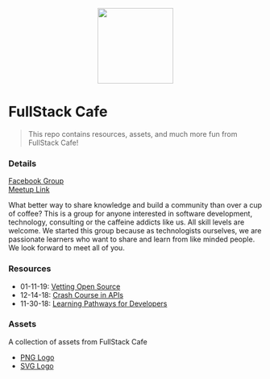 <p align="center">
<img src="https://rawcdn.githack.com/Novvum/fullstack-cafe/a8c8371bbb35fac726df5296295ba95a7bb9bdeb/assets/logo.svg"
height="150px"></p>

# FullStack Cafe

> This repo contains resources, assets, and much more fun from FullStack Cafe!

### Details

[Facebook Group](https://www.facebook.com/groups/fullstackcafe/)
<br/>
[Meetup Link](https://www.meetup.com/fullstackcafe/)

What better way to share knowledge and build a community than over a cup of coffee? This is a group for anyone interested in software development, technology, consulting or the caffeine addicts like us. All skill levels are welcome. We started this group because as technologists ourselves, we are passionate learners who want to share and learn from like minded people. We look forward to meet all of you.

### Resources

- 01-11-19: [Vetting Open Source](resources/1-11-2019/README.md)
- 12-14-18: [Crash Course in APIs](resources/12-18-2018/README.md)
- 11-30-18: [Learning Pathways for Developers](resources/11-30-2018/README.md)

### Assets

A collection of assets from FullStack Cafe

- [PNG Logo](assets/logo.png)
- [SVG Logo](assets/logo.svg)
